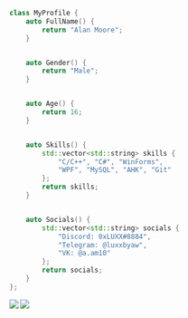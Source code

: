 ```C++
class MyProfile {
    auto FullName() {
        return "Alan Moore";
    }


    auto Gender() {
        return "Male";
    }


    auto Age() {
        return 16;
    }


    auto Skills() {
        std::vector<std::string> skills {
            "C/C++", "C#", "WinForms",
            "WPF", "MySQL", "AHK", "Git"
        };
        return skills;
    }


    auto Socials() {
        std::vector<std::string> socials {
            "Discord: 0xLUXX#8884",
            "Telegram: @luxxbyaw",
            "VK: @a.am10"
        };
        return socials;
    }
};
```


<img src="https://github-readme-stats.vercel.app/api?username=0xLuxx&show_icons=true&title_color=fff&icon_color=ffff00&text_color=ccc&bg_color=222&count_private=true&hide_border=true" align="left" />
<img src="https://github-readme-stats.vercel.app/api/top-langs/?username=0xLuxx&hide_border=true&layout=compact" align="left" />
